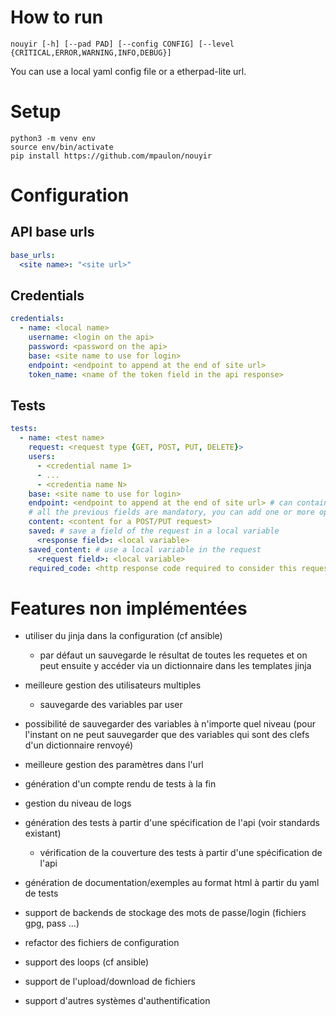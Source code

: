 # How to run
`nouyir [-h] [--pad PAD] [--config CONFIG] [--level {CRITICAL,ERROR,WARNING,INFO,DEBUG}]`

You can use a local yaml config file or a etherpad-lite url.

# Setup

```
python3 -m venv env
source env/bin/activate
pip install https://github.com/mpaulon/nouyir
```


# Configuration
## API base urls
```yml
base_urls:
  <site name>: "<site url>"
```

## Credentials
```yml
credentials:
  - name: <local name>
    username: <login on the api>
    password: <password on the api>
    base: <site name to use for login>
    endpoint: <endpoint to append at the end of site url>
    token_name: <name of the token field in the api response>
```

## Tests
```yml
tests:
  - name: <test name>
    request: <request type {GET, POST, PUT, DELETE}>
    users:
      - <credential name 1>
      - ...
      - <credentia name N>
    base: <site name to use for login>
    endpoint: <endpoint to append at the end of site url> # can contain a local variable with {<variable name>}
    # all the previous fields are mandatory, you can add one or more optional fields too:
    content: <content for a POST/PUT request>
    saved: # save a field of the request in a local variable
      <response field>: <local variable>
    saved_content: # use a local variable in the request
      <request field>: <local variable>
    required_code: <http response code required to consider this request as valid (by default all 2XX codes are considered valid)>
```







# Features non implémentées

 * utiliser du jinja dans la configuration (cf ansible)
   * par défaut un sauvegarde le résultat de toutes les requetes et on peut ensuite y accéder via un dictionnaire dans les templates jinja

 * meilleure gestion des utilisateurs multiples
   * sauvegarde des variables par user
 * possibilité de sauvegarder des variables à n'importe quel niveau (pour l'instant on ne peut sauvegarder que des variables qui sont des clefs d'un dictionnaire renvoyé)
 * meilleure gestion des paramètres dans l'url
 * génération d'un compte rendu de tests à la fin
 * gestion du niveau de logs
 * génération des tests à partir d'une spécification de l'api (voir standards existant)
   * vérification de la couverture des tests à partir d'une spécification de l'api
 * génération de documentation/exemples au format html à partir du yaml de tests
 * support de backends de stockage des mots de passe/login (fichiers gpg, pass ...)
 * refactor des fichiers de configuration
 * support des loops (cf ansible)
 * support de l'upload/download de fichiers
 * support d'autres systèmes d'authentification